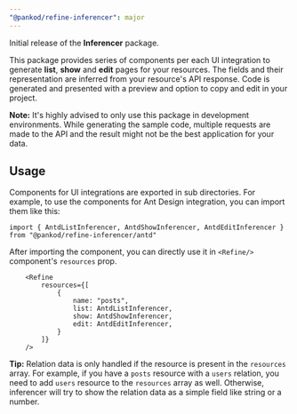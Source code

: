 ```yaml
---
"@pankod/refine-inferencer": major
---
```


Initial release of the **Inferencer** package.

This package provides series of components per each UI integration to generate **list**, **show** and **edit** pages for your resources. The fields and their representation are inferred from your resource's API response. Code is generated and presented with a preview and option to copy and edit in your project. 

**Note:** It's highly advised to only use this package in development environments. While generating the sample code, multiple requests are made to the API and the result might not be the best application for your data.

## Usage

Components for UI integrations are exported in sub directories. For example, to use the components for Ant Design integration, you can import them like this:

```tsx
import { AntdListInferencer, AntdShowInferencer, AntdEditInferencer } from "@pankod/refine-inferencer/antd"
```

After importing the component, you can directly use it in `<Refine/>` component's `resources` prop.

```tsx
    <Refine
        resources={[
            {
                name: "posts",
                list: AntdListInferencer,
                show: AntdShowInferencer,
                edit: AntdEditInferencer,
            }
        ]}
    />
```

**Tip:** Relation data is only handled if the resource is present in the `resources` array. For example, if you have a `posts` resource with a `users` relation, you need to add `users` resource to the `resources` array as well. Otherwise, inferencer will try to show the relation data as a simple field like string or a number. 